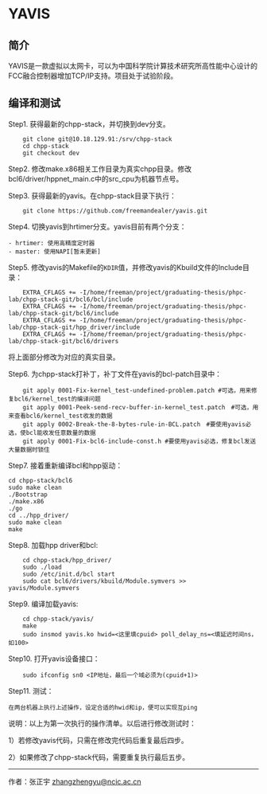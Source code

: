# YAVIS #

## 简介 ##
YAVIS是一款虚拟以太网卡，可以为中国科学院计算技术研究所高性能中心设计的FCC融合控制器增加TCP/IP支持。项目处于试验阶段。

## 编译和测试 ##

Step1. 获得最新的chpp-stack，并切换到dev分支。


```
	git clone git@10.18.129.91:/srv/chpp-stack
	cd chpp-stack
	git checkout dev
```

Step2. 修改make.x86相关工作目录为真实chpp目录。修改bcl6/driver/hppnet_main.c中的src_cpu为机器节点号。

Step3. 获得最新的yavis。在chpp-stack目录下执行：

```
	git clone https://github.com/freemandealer/yavis.git
```

Step4. 切换yavis到hrtimer分支。yavis目前有两个分支：

	- hrtimer: 使用高精度定时器
	- master: 使用NAPI[暂未更新]

Step5. 修改yavis的Makefile的`KDIR`值，并修改yavis的Kbuild文件的Include目录：

```
	EXTRA_CFLAGS += -I/home/freeman/project/graduating-thesis/phpc-lab/chpp-stack-git/bcl6/bcl/include
	EXTRA_CFLAGS += -I/home/freeman/project/graduating-thesis/phpc-lab/chpp-stack-git/bcl6/include
	EXTRA_CFLAGS += -I/home/freeman/project/graduating-thesis/phpc-lab/chpp-stack-git/hpp_driver/include
	EXTRA_CFLAGS += -I/home/freeman/project/graduating-thesis/phpc-lab/chpp-stack-git/bcl6/drivers
```

将上面部分修改为对应的真实目录。


Step6. 为chpp-stack打补丁，补丁文件在yavis的bcl-patch目录中：

```
	git apply 0001-Fix-kernel_test-undefined-problem.patch #可选，用来修复bcl6/kernel_test的编译问题
	git apply 0001-Peek-send-recv-buffer-in-kernel_test.patch　#可选，用来查看bcl6/kernel_test收发的数据
	git apply 0002-Break-the-8-bytes-rule-in-BCL.patch　#要使用yavis必选，使bcl能收发任意数量的数据
	git apply 0001-Fix-bcl6-include-const.h #要使用yavis必选，修复bcl发送大量数据时锁住
```

Step7. 接着重新编译bcl和hpp驱动：

	cd chpp-stack/bcl6
	sudo make clean
	./Bootstrap
	./make.x86
	./go
	cd ../hpp_driver/
	sudo make clean
	make

Step8. 加载hpp driver和bcl:

```
	cd chpp-stack/hpp_driver/
	sudo ./load
	sudo /etc/init.d/bcl start
	sudo cat bcl6/drivers/kbuild/Module.symvers >> yavis/Module.symvers
```

Step9. 编译加载yavis:

```
	cd chpp-stack/yavis/
	make
	sudo insmod yavis.ko hwid=<这里填cpuid> poll_delay_ns=<填延迟时间ns，如100>
```

Step10. 打开yavis设备接口：

```
	sudo ifconfig sn0 <IP地址，最后一个域必须为(cpuid+1)>
```

Step11. 测试：

	在两台机器上执行上述操作，设定合适的hwid和ip，便可以实现互ping

说明：以上为第一次执行的操作清单。以后进行修改测试时：

1）若修改yavis代码，只需在修改完代码后重复最后四步。

2）如果修改了chpp-stack代码，需要重复执行最后五步。

-------------------------------------
作者：张正宇 <zhangzhengyu@ncic.ac.cn>

